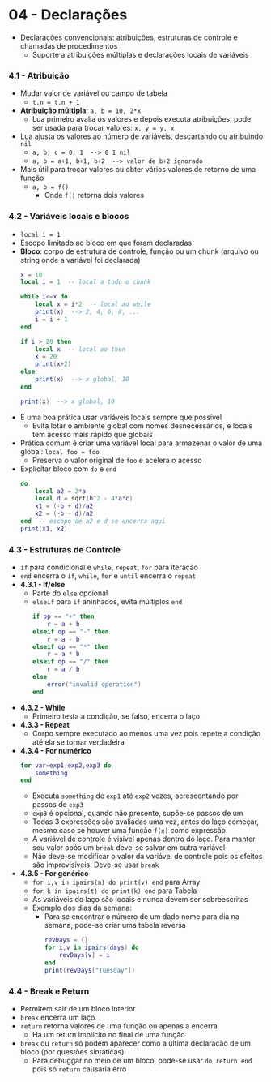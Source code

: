 # 04 - Declarações
* Declarações convencionais: atribuições, estruturas de controle e chamadas de procedimentos
    * Suporte a atribuições múltiplas e declarações locais de variáveis

### 4.1 - Atribuição
* Mudar valor de variável ou campo de tabela
    * `t.n = t.n + 1`
* **Atribuição múltipla**: `a, b = 10, 2*x`
    * Lua primeiro avalia os valores e depois executa atribuições, pode ser usada para trocar valores: `x, y = y, x`
* Lua ajusta os valores ao número de variáveis, descartando ou atribuindo `nil`
    * `a, b, c = 0, 1  --> 0 1 nil`
    * `a, b = a+1, b+1, b+2  --> valor de b+2 ignorado`
* Mais útil para trocar valores ou obter vários valores de retorno de uma função
    * `a, b = f()`
        * Onde `f()` retorna dois valores

### 4.2 - Variáveis locais e blocos
* `local i = 1`
* Escopo limitado ao bloco em que foram declaradas
* **Bloco**: corpo de estrutura de controle, função ou um chunk (arquivo ou string onde a variável foi declarada)
    ```lua
    x = 10
    local i = 1  -- local a todo o chunk

    while i<=x do
        local x = i*2  -- local ao while
        print(x)  --> 2, 4, 6, 8, ...
        i = i + 1
    end

    if i > 20 then
        local x  -- local ao then
        x = 20
        print(x+2)
    else
        print(x)  --> x global, 10
    end

    print(x)  --> x global, 10
    ```
* É uma boa prática usar variáveis locais sempre que possível
    * Evita lotar o ambiente global com nomes desnecessários, e locais tem acesso mais rápido que globais
* Prática comum é criar uma variável local para armazenar o valor de uma global: `local foo = foo`
    * Preserva o valor original de `foo` e acelera o acesso
* Explicitar bloco com `do` e `end`
    ```lua
    do
        local a2 = 2*a
        local d = sqrt(b^2 - 4*a*c)
        x1 = (-b + d)/a2
        x2 = (-b - d)/a2
    end  -- escopo de a2 e d se encerra aqui
    print(x1, x2)
    ```

### 4.3 - Estruturas de Controle
* `if` para condicional e `while`, `repeat`, `for` para iteração
*  `end` encerra o `if`, `while`, `for` e `until` encerra o `repeat`
* **4.3.1 - If/else**
    * Parte do `else` opcional
    * `elseif` para `if` aninhados, evita múltiplos `end`
        ```lua
        if op == "+" then
            r = a + b
        elseif op == "-" then
            r = a - b
        elseif op == "*" then
            r = a * b
        elseif op == "/" then
            r = a / b
        else
            error("invalid operation")
        end
        ```
* **4.3.2 - While**
    * Primeiro testa a condição, se falso, encerra o laço
* **4.3.3 - Repeat**
    * Corpo sempre executado ao menos uma vez pois repete a condição até ela se tornar verdadeira
* **4.3.4 - For numérico**
    ```lua
    for var=exp1,exp2,exp3 do
        something
    end
    ```
    * Executa `something` de `exp1` até `exp2` vezes, acrescentando por passos de `exp3`
    * `exp3` é opcional, quando não presente, supõe-se passos de um
    * Todas 3 expressões são avaliadas uma vez, antes do laço começar, mesmo caso se houver uma função `f(x)` como expressão
    * A variável de controle é visível apenas dentro do laço. Para manter seu valor após um `break` deve-se salvar em outra variável
    * Não deve-se modificar o valor da variável de controle pois os efeitos são imprevisíveis. Deve-se usar `break`
* **4.3.5 - For genérico**
    * `for i,v in ipairs(a) do print(v) end` para Array
    * `for k in ipairs(t) do print(k) end` para Tabela
    * As variáveis do laço são locais e nunca devem ser sobreescritas
    * Exemplo dos dias da semana:
        * Para se encontrar o número de um dado nome para dia na semana, pode-se criar uma tabela reversa
            ```lua
            revDays = {}
            for i,v in ipairs(days) do
                revDays[v] = i
            end
            print(revDays["Tuesday"])
            ```

### 4.4 - Break e Return
* Permitem sair de um bloco interior
* `break` encerra um laço
* `return` retorna valores de uma função ou apenas a encerra
    * Há um return implícito no final de uma função
* `break` ou `return` só podem aparecer como a última declaração de um bloco (por questões sintáticas)
    * Para debuggar no meio de um bloco, pode-se usar `do return end` pois só `return` causaria erro